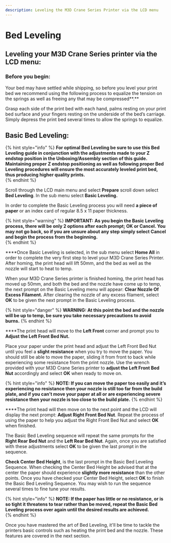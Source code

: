 ```yaml
---
description: Leveling the M3D Crane Series Printer via the LCD menu
---
```


# Bed Leveling

## **Leveling your M3D Crane Series printer via the LCD menu:**

### **Before you begin:**

Your bed may have settled while shipping, so before you level your print bed we recommend using the following process to equalize the tension on the springs as well as freeing any that may be compressed**.**

Grasp each side of the print bed with each hand, palms resting on your print bed surface and your fingers resting on the underside of the bed’s carriage. Simply depress the print bed several times to allow the springs to equalize.

## **Basic Bed Leveling:**

{% hint style="info" %}
**For optimal Bed Leveling be sure to use this Bed Leveling guide in conjunction with the adjustments made to your Z endstop position in the Unboxing/Assembly section of this guide. Maintaining proper Z endstop positioning as well as following proper Bed Leveling procedures will ensure the most accurately leveled print bed, thus producing higher quality prints.**   
{% endhint %}

Scroll through the LCD main menu and select **Prepare** scroll down select **Bed Leveling**. In the sub menu select **Basic Leveling.**  

In order to complete the Basic Leveling process you will need **a piece of paper** or an index card of regular 8.5 x 11 paper thickness.

{% hint style="warning" %}
**IMPORTANT:** **As you begin the Basic Leveling process, there will be only 2 options after each prompt; OK or Cancel. You may not go back, so if you are unsure about any step simply select Cancel and begin the process from the beginning.**  
{% endhint %}

  
****Once Basic Leveling is selected, in the sub menu select **Home All** in order to complete the very first step to level your M3D Crane Series Printer. After homing, the print head will lift 50mm, and the bed as well as the nozzle will start to heat to temp.   

When your M3D Crane Series printer is finished homing, the print head has moved up 50mm, and both the bed and the nozzle have come up to temp, the next prompt on the Basic Leveling menu will appear: **Clear Nozzle Of Excess Filament.**  After clearing the nozzle of any excess filament, select **OK** to be given the next prompt in the Basic Leveling process.

{% hint style="danger" %}
**WARNING: At this point the bed and the nozzle will be up to temp, be sure you take necessary precautions to avoid burns.**
{% endhint %}

  
****The print head will move to the **Left Front** corner and prompt you to **Adjust the Left Front Bed Nut.**

Place your paper under the print head and adjust the Left Front Bed Nut until you feel a **slight resistance** when you try to move the paper. You should still be able to move the paper, sliding it from front to back while experiencing some resistance from the print nozzle. Use the wrench provided with your M3D Crane Series printer to **adjust the Left Front Bed Nut** accordingly and select **OK** when ready to move on.

{% hint style="info" %}
**NOTE: If you can move the paper too easily and it’s experiencing no resistance then your nozzle is still too far from the build plate, and if you can’t move your paper at all or are experiencing severe resistance then your nozzle is too close to the build plate.**
{% endhint %}

  
****The print head will then move on to the next point and the LCD will display the next prompt: **Adjust Right Front Bed Nut**. Repeat the process of using the paper to help you adjust the Right Front Bed Nut and select **OK** when finished.

The Basic Bed Leveling sequence will repeat the same prompts for the **Right Rear Bed Nut** and the **Left Rear Bed Nut**. Again, once you are satisfied with these adjustments select **OK** to be given the last prompt in the sequence.  

**Check Center Bed Height**, is the last prompt in the Basic Bed Leveling Sequence. When checking the Center Bed Height be advised that at the center the paper should experience **slightly more resistance** than the other points. Once you have checked your Center Bed Height, select **OK** to finish the Basic Bed Leveling Sequence. You may wish to run the sequence several times to fine tune your results.

{% hint style="info" %}
**NOTE: If the paper has little or no resistance, or is so tight it threatens to tear rather than be moved, repeat the Basic Bed Leveling process over again until the desired results are achieved.**   
{% endhint %}

Once you have mastered the art of Bed Leveling, it'll be time to tackle the printers basic controls such as heating the print bed and the nozzle. These features are covered in the next section. 

